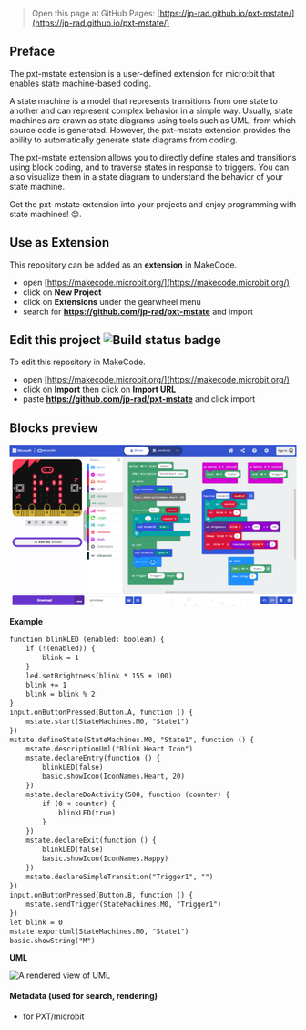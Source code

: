 
> Open this page at GitHub Pages: [https://jp-rad.github.io/pxt-mstate/](https://jp-rad.github.io/pxt-mstate/)

## Preface

The pxt-mstate extension is a user-defined extension for micro:bit that enables state machine-based coding.

A state machine is a model that represents transitions from one state to another and can represent complex behavior in a simple way.
Usually, state machines are drawn as state diagrams using tools such as UML, from which source code is generated.
However, the pxt-mstate extension provides the ability to automatically generate state diagrams from coding.

The pxt-mstate extension allows you to directly define states and transitions using block coding, and to traverse states in response to triggers.
You can also visualize them in a state diagram to understand the behavior of your state machine.

Get the pxt-mstate extension into your projects and enjoy programming with state machines! 😊.

## Use as Extension

This repository can be added as an **extension** in MakeCode.

* open [https://makecode.microbit.org/](https://makecode.microbit.org/)
* click on **New Project**
* click on **Extensions** under the gearwheel menu
* search for **https://github.com/jp-rad/pxt-mstate** and import

## Edit this project ![Build status badge](https://github.com/jp-rad/pxt-mstate/workflows/MakeCode/badge.svg)

To edit this repository in MakeCode.

* open [https://makecode.microbit.org/](https://makecode.microbit.org/)
* click on **Import** then click on **Import URL**
* paste **https://github.com/jp-rad/pxt-mstate** and click import

## Blocks preview

<!--
This image shows the blocks code from the last commit in master.
This image may take a few minutes to refresh.

![A rendered view of the blocks](https://github.com/jp-rad/pxt-mstate/raw/master/.github/makecode/blocks.png)
-->
![A rendered view of the blocks](https://github.com/jp-rad/pxt-mstate/raw/master/.github/statics/blocks.png)


**Example**

```blocks
function blinkLED (enabled: boolean) {
    if (!(enabled)) {
        blink = 1
    }
    led.setBrightness(blink * 155 + 100)
    blink += 1
    blink = blink % 2
}
input.onButtonPressed(Button.A, function () {
    mstate.start(StateMachines.M0, "State1")
})
mstate.defineState(StateMachines.M0, "State1", function () {
    mstate.descriptionUml("Blink Heart Icon")
    mstate.declareEntry(function () {
        blinkLED(false)
        basic.showIcon(IconNames.Heart, 20)
    })
    mstate.declareDoActivity(500, function (counter) {
        if (0 < counter) {
            blinkLED(true)
        }
    })
    mstate.declareExit(function () {
        blinkLED(false)
        basic.showIcon(IconNames.Happy)
    })
    mstate.declareSimpleTransition("Trigger1", "")
})
input.onButtonPressed(Button.B, function () {
    mstate.sendTrigger(StateMachines.M0, "Trigger1")
})
let blink = 0
mstate.exportUml(StateMachines.M0, "State1")
basic.showString("M")

```

**UML**

![A rendered view of UML](https://github.com/jp-rad/pxt-mstate/raw/master/.github/statics/uml.png)


#### Metadata (used for search, rendering)

* for PXT/microbit
<script src="https://makecode.com/gh-pages-embed.js"></script><script>makeCodeRender("{{ site.makecode.home_url }}", "{{ site.github.owner_name }}/{{ site.github.repository_name }}");</script>
